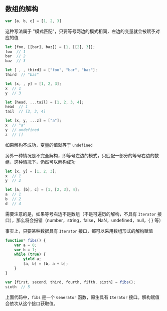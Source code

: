## 数组的解构

```js
var [a, b, c] = [1, 2, 3]
```

这种写法属于 "模式匹配"，只要等号两边的模式相同，左边的变量就会被赋予对应的值

```js
let [foo, [[bar], baz]] = [1, [[2], 3]];
foo  // 1
bar  // 2
baz  // 3

let [ , , third] = ["foo", "bar", "baz"];
third  // "baz"

let [x, , y] = [1, 2, 3];
x  // 1
y  // 3

let [head, ...tail] = [1, 2, 3, 4];
head  // 1
tail  // [2, 3, 4]

let [x, y, ...z] = ["a"];
x  // "a"
y  // undefined
z  // []
```

如果解构不成功，变量的值就等于 ```undefined```

另外一种情况是不完全解构，即等号左边的模式，只匹配一部分的等号右边的数组，这种情况下，仍然可以解构成功

```js
let [x, y] = [1, 2, 3];
x  // 1
y  // 2

let [a, [b], c] = [1, [2, 3], 4];
a  // 1
b  // 2
d  // 4
```

需要注意的是，如果等号右边不是数组（不是可遍历的解构，不具有 ```Iterator``` 接口），那么将会报错（number，string，false，NaN，undefined，null，{ } 等）

事实上，只要某种数据具有 ```Iterator``` 接口，都可以采用数组形式的解构赋值

```js
function* fibs() {
    var a = 0;
    var b = 1;
    while (true) {
        yield a;
        [a, b] = [b, a + b];
    }
}

var [first, second, third, fourth, fifth, sixth] = fibs();
sixth  // 5
```

上面代码中，```fibs``` 是一个 ```Generator``` 函数，原生具有 ```Iterator``` 接口。解构赋值会依次从这个接口获取值。




